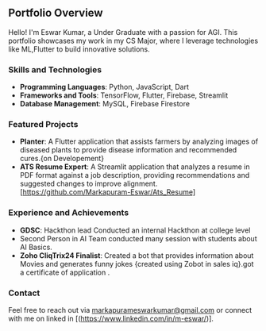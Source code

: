 ## Portfolio Overview

Hello! I'm Eswar Kumar, a Under Graduate  with a passion for AGI. This portfolio showcases my work in my CS Major, where I leverage technologies like ML,Flutter to build innovative solutions.

### Skills and Technologies
- **Programming Languages**: Python, JavaScript, Dart
- **Frameworks and Tools**: TensorFlow, Flutter, Firebase, Streamlit
- **Database Management**: MySQL, Firebase Firestore

### Featured Projects
- **Planter**: A Flutter application that assists farmers by analyzing images of diseased plants to provide disease information and recommended cures.{on Developement}
- **ATS Resume Expert**: A Streamlit application that analyzes a resume in PDF format against a job description, providing recommendations and suggested changes to improve alignment. [https://github.com/Markapuram-Eswar/Ats_Resume]

### Experience and Achievements
- **GDSC**: Hackthon lead Conducted an internal Hackthon at college level
- Second Person in AI Team conducted many session with students about AI Basics.
- **Zoho CliqTrix24 Finalist**: Created a bot that provides information about Movies and generates funny jokes {created using Zobot in sales iq}.got a certificate of application .

### Contact
Feel free to reach out via markapurameswarkumar@gmail.com or connect with me on linked in [(https://www.linkedin.com/in/m-eswar/)].
